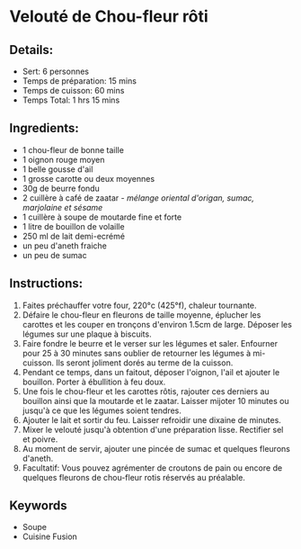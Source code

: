 # Velouté de Chou-fleur rôti

## Details:
* Sert: 6 personnes
* Temps de préparation:  15 mins
* Temps de cuisson:  60 mins
* Temps Total:  1 hrs 15 mins

## Ingredients:
* 1 chou-fleur de bonne taille
* 1 oignon rouge moyen
* 1 belle gousse d'ail
* 1 grosse carotte ou deux moyennes
* 30g de beurre fondu
* 2 cuillère à café de zaatar - *mélange oriental d'origan, sumac, marjolaine et sésame*
* 1 cuillère à soupe de moutarde fine et forte
* 1 litre de bouillon de volaille
* 250 ml de lait demi-ecrémé
* un peu d'aneth fraiche
* un peu de sumac

## Instructions:
1. Faites préchauffer votre four, 220°c (425°f), chaleur tournante.
1. Défaire le chou-fleur en fleurons de taille moyenne, éplucher les carottes et les couper en tronçons d'environ 1.5cm de large. Déposer les légumes sur une plaque à biscuits.
1. Faire fondre le beurre et le verser sur les légumes et saler. Enfourner pour 25 à 30 minutes sans oublier de retourner les légumes à mi-cuisson. Ils seront joliment dorés au terme de la cuisson.
1. Pendant ce temps, dans un faitout, déposer l'oignon, l'ail et ajouter le bouillon. Porter à ébullition à feu doux.
1. Une fois le chou-fleur et les carottes rôtis, rajouter ces derniers au bouillon ainsi que la moutarde et le zaatar. Laisser mijoter 10 minutes ou jusqu'à ce que les légumes soient tendres.
1. Ajouter le lait et sortir du feu. Laisser refroidir une dixaine de minutes.
1. Mixer le velouté jusqu'à obtention d'une préparation lisse. Rectifier sel et poivre.
1. Au moment de servir, ajouter une pincée de sumac et quelques fleurons d'aneth.
1. Facultatif: Vous pouvez agrémenter de croutons de pain ou encore de quelques fleurons de chou-fleur rotis réservés au préalable.

## Keywords
* Soupe
* Cuisine Fusion
